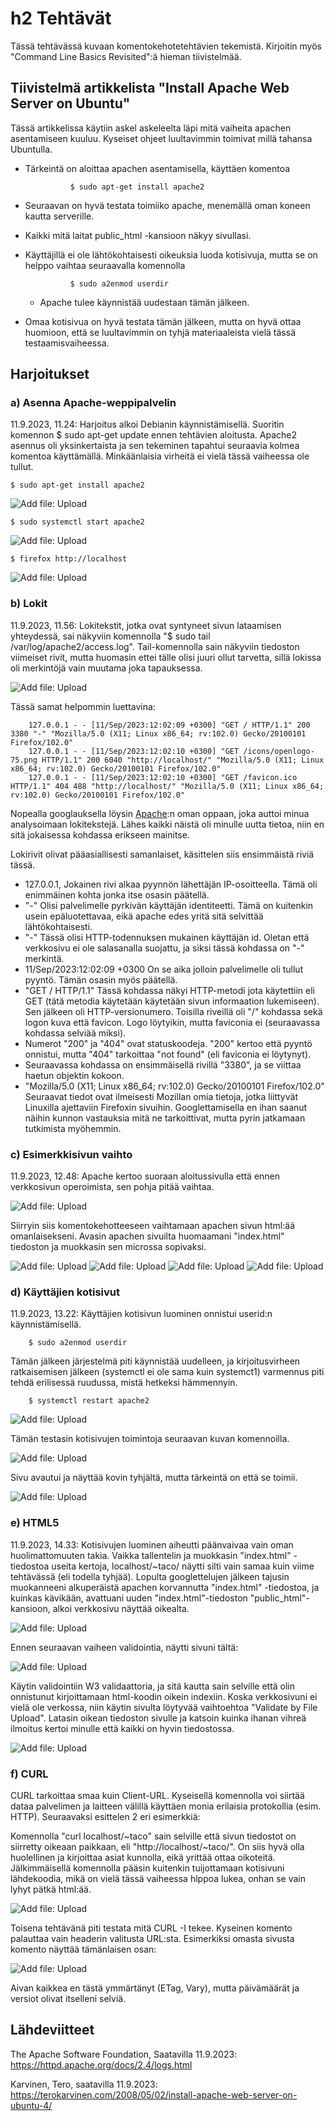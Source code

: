 # h2 Tehtävät

Tässä tehtävässä kuvaan komentokehotetehtävien tekemistä. Kirjoitin myös "Command Line Basics Revisited":ä hieman tiivistelmää.

## Tiivistelmä artikkelista "Install Apache Web Server on Ubuntu"

Tässä artikkelissa käytiin askel askeleelta läpi mitä vaiheita apachen asentamiseen kuuluu. Kyseiset ohjeet luultavimmin toimivat millä tahansa Ubuntulla.

- Tärkeintä on aloittaa apachen asentamisella, käyttäen komentoa

                $ sudo apt-get install apache2

- Seuraavan on hyvä testata toimiiko apache, menemällä oman koneen kautta serverille.
- Kaikki mitä laitat public_html -kansioon näkyy sivullasi.
- Käyttäjillä ei ole lähtökohtaisesti oikeuksia luoda kotisivuja, mutta se on helppo vaihtaa seuraavalla komennolla

                $ sudo a2enmod userdir
  
  - Apache tulee käynnistää uudestaan tämän jälkeen.
- Omaa kotisivua on hyvä testata tämän jälkeen, mutta on hyvä ottaa huomioon, että se luultavimmin on tyhjä materiaaleista vielä tässä testaamisvaiheessa.



## Harjoitukset

### a) Asenna Apache-weppipalvelin

11.9.2023, 11.24:
Harjoitus alkoi Debianin käynnistämisellä. Suoritin komennon $ sudo apt-get update ennen tehtävien aloitusta. Apache2 asennus oli yksinkertaista ja sen tekeminen tapahtui seuraavia kolmea komentoa käyttämällä. Minkäänlaisia virheitä 
ei vielä tässä vaiheessa ole tullut.

    $ sudo apt-get install apache2
    

![Add file: Upload](a1InstallApache.png)


    $ sudo systemctl start apache2


![Add file: Upload](a2KäynnistysJaTestaus.png)


    $ firefox http://localhost


![Add file: Upload](a3ApacheToimii.png)



### b) Lokit

11.9.2023, 11.56:
Lokitekstit, jotka ovat syntyneet sivun lataamisen yhteydessä, sai näkyviin komennolla "$ sudo tail /var/log/apache2/access.log". Tail-komennolla sain näkyviin tiedoston viimeiset rivit, mutta huomasin ettei tälle olisi juuri ollut tarvetta, sillä 
lokissa oli merkintöjä vain muutama joka tapauksessa.


![Add file: Upload](b1Lokitiedot.png)



Tässä samat helpommin luettavina:

        127.0.0.1 - - [11/Sep/2023:12:02:09 +0300] "GET / HTTP/1.1" 200 3380 "-" "Mozilla/5.0 (X11; Linux x86_64; rv:102.0) Gecko/20100101 Firefox/102.0"
        127.0.0.1 - - [11/Sep/2023:12:02:10 +0300] "GET /icons/openlogo-75.png HTTP/1.1" 200 6040 "http://localhost/" "Mozilla/5.0 (X11; Linux x86_64; rv:102.0) Gecko/20100101 Firefox/102.0"
        127.0.0.1 - - [11/Sep/2023:12:02:10 +0300] "GET /favicon.ico HTTP/1.1" 404 488 "http://localhost/" "Mozilla/5.0 (X11; Linux x86_64; rv:102.0) Gecko/20100101 Firefox/102.0"


Nopealla googlauksella löysin [Apache](https://httpd.apache.org/docs/2.4/logs.html):n oman oppaan, joka auttoi minua analysoimaan lokitekstejä. Lähes kaikki näistä oli minulle uutta tietoa, niin en sitä jokaisessa kohdassa erikseen mainitse.

Lokirivit olivat pääasiallisesti samanlaiset, käsittelen siis ensimmäistä riviä tässä.

- 127.0.0.1, Jokainen rivi alkaa pyynnön lähettäjän IP-osoitteella. Tämä oli enimmäinen kohta jonka itse osasin päätellä.
- "-" Olisi palvelimelle pyrkivän käyttäjän identiteetti. Tämä on kuitenkin usein epäluotettavaa, eikä apache edes yritä sitä selvittää lähtökohtaisesti.
- "-" Tässä olisi HTTP-todennuksen mukainen käyttäjän id. Oletan että verkkosivu ei ole salasanalla suojattu, ja siksi tässä kohdassa on "-" merkintä.
- 11/Sep/2023:12:02:09 +0300 On se aika jolloin palvelimelle oli tullut pyyntö. Tämän osasin myös päätellä.
- "GET / HTTP/1.1" Tässä kohdassa näkyi HTTP-metodi jota käytettiin eli GET (tätä metodia käytetään käytetään sivun informaation lukemiseen). Sen jälkeen oli HTTP-versionumero. Toisilla riveillä oli "/" kohdassa sekä logon kuva että favicon. Logo
löytyikin, mutta faviconia ei (seuraavassa kohdassa selviää miksi).
- Numerot "200" ja "404" ovat statuskoodeja. "200" kertoo että pyyntö onnistui, mutta "404" tarkoittaa "not found" (eli faviconia ei löytynyt).
- Seuraavassa kohdassa on ensimmäisellä rivillä "3380", ja se viittaa haetun objektin kokoon.
- "Mozilla/5.0 (X11; Linux x86_64; rv:102.0) Gecko/20100101 Firefox/102.0" Seuraavat tiedot ovat ilmeisesti Mozillan omia tietoja, jotka liittyvät Linuxilla ajettaviin Firefoxin sivuihin. Googlettamisella en ihan saanut näihin kunnon vastauksia mitä ne tarkoittivat, mutta pyrin jatkamaan tutkimista myöhemmin.




### c) Esimerkkisivun vaihto

11.9.2023, 12.48:
Apache kertoo suoraan aloitussivulla että ennen verkkosivun operoimista, sen pohja pitää vaihtaa.


![Add file: Upload](c1VaihdaApache.png)



Siirryin siis komentokehotteeseen vaihtamaan apachen sivun html:ää omanlaisekseni. Avasin apachen sivuilta huomaamani "index.html" tiedoston ja muokkasin sen microssa sopivaksi.


![Add file: Upload](c2AvaaMicro.png)
![Add file: Upload](c3Ennen.png)
![Add file: Upload](c4Jälkeen.png)
![Add file: Upload](c5KotisivuToimii.png)



### d) Käyttäjien kotisivut

11.9.2023, 13.22:
Käyttäjien kotisivun luominen onnistui userid:n käynnistämisellä. 

        $ sudo a2enmod userdir

Tämän jälkeen järjestelmä piti käynnistää uudelleen, ja kirjoitusvirheen ratkaisemisen jälkeen (systemctl ei ole sama kuin systemct1) varmennus piti tehdä erilisessä ruudussa, mistä hetkeksi hämmennyin.

        $ systemctl restart apache2


![Add file: Upload](d1Autentikaatio.png)



Tämän testasin kotisivujen toimintoja seuraavan kuvan komennoilla.


![Add file: Upload](d2Testaus.png)



Sivu avautui ja näyttää kovin tyhjältä, mutta tärkeintä on että se toimii.


![Add file: Upload](d3Toimii.png)


### e) HTML5

11.9.2023, 14.33:
Kotisivujen luominen aiheutti päänvaivaa vain oman huolimattomuuten takia. Vaikka tallentelin ja muokkasin "index.html" -tiedostoa useita kertoja, localhost/~taco/ näytti silti vain samaa kuin viime tehtävässä (eli todella tyhjää). 
Lopulta googlettelujen jälkeen tajusin muokanneeni alkuperäistä apachen korvannutta "index.html" -tiedostoa, ja kuinkas kävikään, avattuani uuden "index.html"-tiedoston "public_html"-kansioon, alkoi verkkosivu näyttää oikealta.



![Add file: Upload](e1IndexHtml.png)


Ennen seuraavan vaiheen validointia, näytti sivuni tältä:



![Add file: Upload](e2Kotisivut.png)


Käytin validointiin W3 validaattoria, ja sitä kautta sain selville että olin onnistunut kirjoittamaan html-koodin oikein indexiin. Koska verkkosivuni ei vielä ole verkossa, niin käytin sivulta löytyvää vaihtoehtoa "Validate by File Upload". 
Latasin oikean tiedoston sivulle ja katsoin kuinka ihanan vihreä ilmoitus kertoi minulle että kaikki on hyvin tiedostossa.



![Add file: Upload](e3Validator.png)



### f) CURL

CURL tarkoittaa smaa kuin Client-URL. Kyseisellä komennolla voi siirtää dataa palvelimen ja laitteen välillä käyttäen monia erilaisia protokollia (esim. HTTP). Seuraavaksi esittelen 2 eri esimerkkiä:

Komennolla "curl localhost/~taco" sain selville että sivun tiedostot on siirretty oikeaan paikkaan, eli "http://localhost/~taco/". On siis hyvä olla huolellinen ja kirjoittaa asiat kunnolla, eikä yrittää ottaa oikoteitä.
Jälkimmäisellä komennolla pääsin kuitenkin tuijottamaan kotisivuni lähdekoodia, mikä on vielä tässä vaiheessa hlppoa lukea, onhan se vain lyhyt pätkä html:ää.


![Add file: Upload](f2Oikea.png)



Toisena tehtävänä piti testata mitä CURL -I tekee. Kyseinen komento palauttaa vain headerin valitusta URL:sta. Esimerkiksi omasta sivusta komento näyttää tämänlaisen osan:


![Add file: Upload](f3CurlI.png)



Aivan kaikkea en tästä ymmärtänyt (ETag, Vary), mutta päivämäärät ja versiot olivat itselleni selviä.


## Lähdeviitteet

The Apache Software Foundation, Saatavilla 11.9.2023: https://httpd.apache.org/docs/2.4/logs.html

Karvinen, Tero, saatavilla 11.9.2023: https://terokarvinen.com/2008/05/02/install-apache-web-server-on-ubuntu-4/

